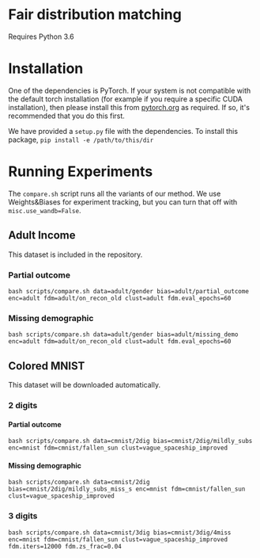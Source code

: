 # Fair distribution matching

Requires Python 3.6

# Installation
One of the dependencies is PyTorch. If your system is not compatible with the default torch installation 
(for example if you require a specific CUDA installation), 
then please install this from [pytorch.org](https://pytorch.org/) as required. 
If so, it's recommended that you do this first.   

We have provided a `setup.py` file with the dependencies.
To install this package, `pip install -e /path/to/this/dir`

# Running Experiments

The `compare.sh` script runs all the variants of our method.
We use Weights&Biases for experiment tracking, but you can turn that off with `misc.use_wandb=False`.

## Adult Income

This dataset is included in the repository.

### Partial outcome
```
bash scripts/compare.sh data=adult/gender bias=adult/partial_outcome enc=adult fdm=adult/on_recon_old clust=adult fdm.eval_epochs=60
```

### Missing demographic
```
bash scripts/compare.sh data=adult/gender bias=adult/missing_demo enc=adult fdm=adult/on_recon_old clust=adult fdm.eval_epochs=60
```

## Colored MNIST

This dataset will be downloaded automatically.

### 2 digits

#### Partial outcome
```
bash scripts/compare.sh data=cmnist/2dig bias=cmnist/2dig/mildly_subs enc=mnist fdm=cmnist/fallen_sun clust=vague_spaceship_improved
```

#### Missing demographic
```
bash scripts/compare.sh data=cmnist/2dig bias=cmnist/2dig/mildly_subs_miss_s enc=mnist fdm=cmnist/fallen_sun clust=vague_spaceship_improved
```

### 3 digits
```
bash scripts/compare.sh data=cmnist/3dig bias=cmnist/3dig/4miss enc=mnist fdm=cmnist/fallen_sun clust=vague_spaceship_improved fdm.iters=12000 fdm.zs_frac=0.04
```

